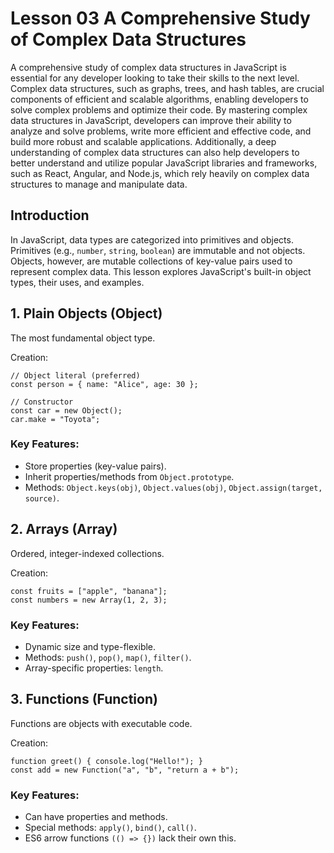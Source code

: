 # Lesson 03 A Comprehensive Study of Complex Data Structures
A comprehensive study of complex data structures in JavaScript is essential for any developer looking to take their skills to the next level. Complex data structures, such as graphs, trees, and hash tables, are crucial components of efficient and scalable algorithms, enabling developers to solve complex problems and optimize their code. By mastering complex data structures in JavaScript, developers can improve their ability to analyze and solve problems, write more efficient and effective code, and build more robust and scalable applications. Additionally, a deep understanding of complex data structures can also help developers to better understand and utilize popular JavaScript libraries and frameworks, such as React, Angular, and Node.js, which rely heavily on complex data structures to manage and manipulate data.

## Introduction
In JavaScript, data types are categorized into primitives and objects. Primitives (e.g., ```number```, ```string```, ```boolean```) are immutable and not objects. Objects, however, are mutable collections of key-value pairs used to represent complex data. This lesson explores JavaScript's built-in object types, their uses, and examples.


## 1. Plain Objects (Object)
The most fundamental object type.

Creation:

```
// Object literal (preferred)
const person = { name: "Alice", age: 30 };

// Constructor
const car = new Object();
car.make = "Toyota";

```

### Key Features:

- Store properties (key-value pairs).
- Inherit properties/methods from ```Object.prototype```.
- Methods: ```Object.keys(obj)```, ```Object.values(obj)```, ```Object.assign(target, source)```.

## 2. Arrays (Array)

Ordered, integer-indexed collections.

Creation:

```
const fruits = ["apple", "banana"];
const numbers = new Array(1, 2, 3);
```

### Key Features:

- Dynamic size and type-flexible.
- Methods: ```push()```, ```pop()```, ```map()```, ```filter()```.
- Array-specific properties: ```length```.


## 3. Functions (Function)

Functions are objects with executable code.

Creation:

```
function greet() { console.log("Hello!"); }
const add = new Function("a", "b", "return a + b");
```

### Key Features:

- Can have properties and methods.
- Special methods: ```apply()```, ```bind()```, ```call()```.
- ES6 arrow functions ```(() => {})``` lack their own this.

